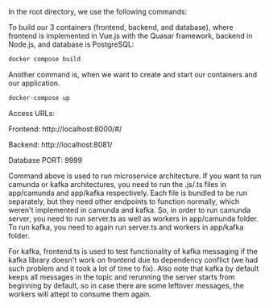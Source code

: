 In the root directory, we use the following commands:

To build our 3 containers (frontend, backend, and database), where frontend is implemented in Vue.js with the Quasar framework, backend in Node.js, and database is PostgreSQL:

```bash
docker compose build
```

Another command is, when we want to create and start our containers and our application.

```bash
docker-compose up
```

Access URLs: 

Frontend: http://localhost:8000/#/ 

Backend: http://localhost:8081/ 

Database PORT: 9999

Command above is used to run microservice architecture. If you want to run camunda or kafka architectures,
you need to run the .js/.ts files in app/camunda and app/kafka respectively. Each file is bundled to be run
separately, but they need other endpoints to function normally, which weren't implemented in camunda and kafka.
So, in order to run camunda server, you need to run server.ts as well as workers in app/camunda folder. To run
kafka, you need to again run server.ts and workers in app/kafka folder.

For kafka, frontend.ts is used to test functionality of kafka messaging if the kafka library doesn't work on
frontend due to dependency conflict (we had such problem and it took a lot of time to fix). Also note that
kafka by default keeps all messages in the topic and rerunning the server starts from beginning by default,
so in case there are some leftover messages, the workers will attept to consume them again.

